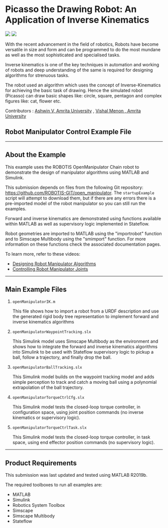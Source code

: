 # Picasso the Drawing Robot: An Application of Inverse Kinematics 
[![](https://img.shields.io/pypi/v/fastism.svg)](https://pypi.org/project/fastism/) [![](https://readthedocs.org/projects/fastism/badge/?version=latest)](https://fastism.readthedocs.io/en/latest/?badge=latest)

With the recent advancement in the field of robotics, Robots have become versatile in size and form and can be programmed to do the most mundane as well as the most sophisticated and specialised tasks. 

Inverse kinematics is one of the key techniques in automation and working of robots and deep understanding of the same is required for designing algorithms for strenuous tasks.

The robot used an algorithm which uses the concept of Inverse-Kinematics for achieving the basic task of drawing. Hence the simulated robot (Picasso) can draw basic shapes like: circle, square, pentagon and complex figures like: cat, flower etc.

Contributors  : [Ashwin V, Amrita University](https://github.com/ashwinn-v) , [Vishal Menon , Amrita University](https://github.com/Caster12) 





## Robot Manipulator Control Example File

------------------------------------------------------------------------------------------

## About the Example

This example uses the ROBOTIS OpenManipulator Chain robot to demonstrate the 
design of manipulator algorithms using MATLAB and Simulink.

This submission depends on files from the following Git repository: https://github.com/ROBOTIS-GIT/open_manipulator. 
The `startupExample` script will attempt to download them, but if there are 
any errors there is a pre-imported model of the robot manipulator so you can 
still run the examples.

Forward and inverse kinematics are demonstrated using functions available 
within MATLAB as well as supervisory logic implemented in Stateflow.

Robot geometries are imported to MATLAB using the "importrobot" function
and to Simscape Multibody using the "smimport" function. For more information
on these functions check the associated documentation pages.

To learn more, refer to these videos:

* [Designing Robot Manipulator Algorithms](https://www.mathworks.com/videos/matlab-and-simulink-robotics-arena-designing-robot-manipulator-algorithms-1515776491590.html)
* [Controlling Robot Manipulator Joints](https://www.mathworks.com/videos/matlab-and-simulink-robotics-arena-controlling-robot-manipulator-joints-1521714030608.html)

------------------------------------------------------------------------------------------

## Main Example Files

1. `openManipulatorIK.m`
    
    This file shows how to import a robot from a URDF description and use
    the generated rigid body tree representation to implement forward and
    inverse kinematics algorithms

2. `openManipulatorWaypointTracking.slx`
    
    This Simulink model uses Simscape Multibody as the environment and shows
    how to integrate the forward and inverse kinematics algorithms into Simulink
    to be used with Stateflow supervisory logic to pickup a ball, follow a
    trajectory, and finally drop the ball.

3. `openManipulatorBallTracking.slx`

    This Simulink model builds on the waypoint tracking model and adds simple
    perception to track and catch a moving ball using a polynomial 
    extrapolation of the ball trajectory.

4. `openManipulatorTorqueCtrlCfg.slx`

    This Simulink model tests the closed-loop torque controller, in configuration 
    space, using joint position commands (no inverse kinematics or supervisory logic).

5. `openManipulatorTorqueCtrlTask.slx`

    This Simulink model tests the closed-loop torque controller, in task 
    space, using end effector position commands (no supervisory logic).

------------------------------------------------------------------------------------------

## Product Requirements

This submission was last updated and tested using MATLAB R2019b. 

The required toolboxes to run all examples are:

* MATLAB
* Simulink
* Robotics System Toolbox
* Simscape
* Simscape Multibody
* Stateflow
